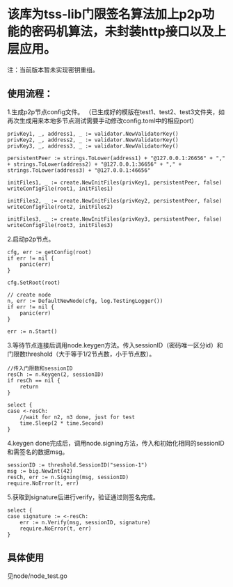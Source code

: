 # 该库为tss-lib门限签名算法加上p2p功能的密码机算法，未封装http接口以及上层应用。

注：当前版本暂未实现密钥重组。

## 使用流程：
1.生成p2p节点config文件。 （已生成好的模版在test1、test2、test3文件夹，如再次生成用来本地多节点测试需要手动修改config.toml中的相应port）

```	
privKey1, _, address1, _ := validator.NewValidatorKey()         
privKey2, _, address2, _ := validator.NewValidatorKey()
privKey3, _, address3, _ := validator.NewValidatorKey()

persistentPeer := strings.ToLower(address1) + "@127.0.0.1:26656" + "," + strings.ToLower(address2) + "@127.0.0.1:36656" + "," + strings.ToLower(address3) + "@127.0.0.1:46656"

initFiles1, _ := create.NewInitFiles(privKey1, persistentPeer, false)
writeConfigFile(root1, initFiles1)

initFiles2, _ := create.NewInitFiles(privKey2, persistentPeer, false)
writeConfigFile(root2, initFiles2)

initFiles3, _ := create.NewInitFiles(privKey3, persistentPeer, false)
writeConfigFile(root3, initFiles3)
```


2.启动p2p节点。    

```
cfg, err := getConfig(root)
if err != nil {
	panic(err)
}

cfg.SetRoot(root)

// create node
n, err := DefaultNewNode(cfg, log.TestingLogger())
if err != nil {
	panic(err)
}

err := n.Start()
```

3.等待节点连接后调用node.keygen方法。传入sessionID（密码唯一区分id）和门限数threshold（大于等于1/2节点数，小于节点数）。      

```
//传入门限数和sessionID
resCh := n.Keygen(2, sessionID)
if resCh == nil {
	return
}

select {
case <-resCh:
	//wait for n2, n3 done, just for test
	time.Sleep(2 * time.Second)
}
```

4.keygen done完成后，调用node.signing方法，传入和初始化相同的sessionID和需签名的数据msg。 

```
sessionID := threshold.SessionID("session-1")
msg := big.NewInt(42)
resCh, err := n.Signing(msg, sessionID)
require.NoError(t, err)
```

5.获取到signature后进行verify，验证通过则签名完成。

```
select {
case signature := <-resCh:
	err := n.Verify(msg, sessionID, signature)
	require.NoError(t, err)
}
```

## 具体使用
见node/node_test.go